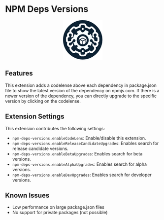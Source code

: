 # NPM Deps Versions

<p align="center">
  <img src="icon.png">
</p>

## Features

This extension adds a codelense above each dependency in package.json file to show the latest version of the dependency on npmjs.com.
If there is a newer version of the dependency, you can directly upgrade to the specific version by clicking on the codelense.

## Extension Settings

This extension contributes the following settings:

- `npm-deps-versions.enableCodeLens`: Enable/disable this extension.
- `npm-deps-versions.enableReleaseCandidateUpgrades`: Enables search for release candidate versions.
- `npm-deps-versions.enableBetaUpgrades`: Enables search for beta versions.
- `npm-deps-versions.enableAlphaUpgrades`: Enables search for alpha versions.
- `npm-deps-versions.enableDevUpgrades`: Enables search for developer versions.

## Known Issues

- Low performance on large package.json files
- No support for private packages (not possible)
